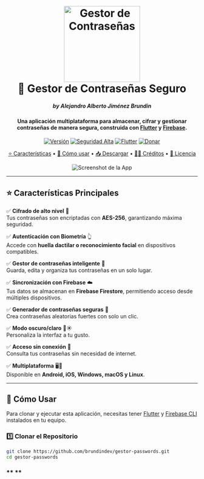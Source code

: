 <h1 align="center">
  <br>
  <a href="#"><img src="https://img.freepik.com/vector-premium/icono-candado-seguro_582637-274.jpg" alt="Gestor de Contraseñas" width="200"></a>
  <br>
  🔐 Gestor de Contraseñas Seguro
  <br>
</h1>

<h5 align="center">by Alejandro Alberto Jiménez Brundin </h5>

<h4 align="center">Una aplicación multiplataforma para almacenar, cifrar y gestionar contraseñas de manera segura, construida con <a href="https://flutter.dev/" target="_blank">Flutter</a> y <a href="https://firebase.google.com/" target="_blank">Firebase</a>.</h4>

<p align="center">
  <a href="#"><img src="https://img.shields.io/github/v/release/brundindev/gestor-passwords" alt="Versión"></a>
  <a href="#"><img src="https://img.shields.io/badge/security-high-green.svg" alt="Seguridad Alta"></a>
  <a href="#"><img src="https://img.shields.io/badge/flutter-3.x-blue.svg" alt="Flutter"></a>
  <a href="#"><img src="https://img.shields.io/badge/donate-%24-ff69b4.svg" alt="Donar"></a>
</p>

<p align="center">
  <a href="#key-features">⭐ Características</a> •
  <a href="#how-to-use">🚀 Cómo usar</a> •
  <a href="#download">📥 Descargar</a> •
  <a href="#credits">👨‍💻 Créditos</a> •
  <a href="#license">📜 Licencia</a>
</p>

<p align="center">
  <img src="https://via.placeholder.com/800x400" alt="Screenshot de la App">
</p>

---

## ⭐ Características Principales

✅ **Cifrado de alto nivel** 🔑  
Tus contraseñas son encriptadas con **AES-256**, garantizando máxima seguridad.  

✅ **Autenticación con Biometría** 👆  
Accede con **huella dactilar o reconocimiento facial** en dispositivos compatibles.  

✅ **Gestor de contraseñas inteligente** 📂  
Guarda, edita y organiza tus contraseñas en un solo lugar.  

✅ **Sincronización con Firebase** ☁️  
Tus datos se almacenan en **Firebase Firestore**, permitiendo acceso desde múltiples dispositivos.  

✅ **Generador de contraseñas seguras** 🔄  
Crea contraseñas aleatorias fuertes con solo un clic.  

✅ **Modo oscuro/claro** 🌙☀️  
Personaliza la interfaz a tu gusto.  

✅ **Acceso sin conexión** 📴  
Consulta tus contraseñas sin necesidad de internet.  

✅ **Multiplataforma** 🖥️📱  
Disponible en **Android, iOS, Windows, macOS y Linux**.  

---

## 🚀 Cómo Usar

Para clonar y ejecutar esta aplicación, necesitas tener [Flutter](https://flutter.dev/) y [Firebase CLI](https://firebase.google.com/docs/cli) instalados en tu equipo.

### **1️⃣ Clonar el Repositorio**
```bash
git clone https://github.com/brundindev/gestor-passwords.git
cd gestor-passwords
```

### ** **
